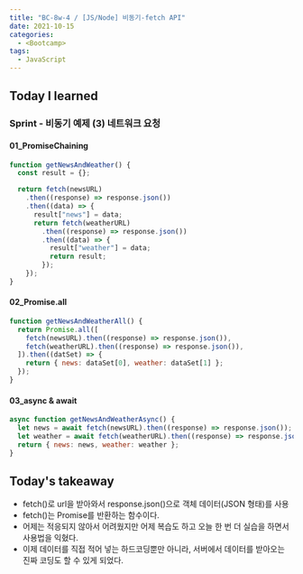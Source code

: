 ```yaml
---
title: "BC-8w-4 / [JS/Node] 비동기-fetch API"
date: 2021-10-15
categories:
  - <Bootcamp>
tags:
  - JavaScript
---
```


## Today I learned

<!-- ## Algorithm Test 07 treeDFS ☆

```js
let dfs = function (node) {
  let tree = [node.value];
  node.children.forEach((childNode) => {
    tree = [...tree, ...dfs(childNode)];
  });
  return tree;
};

let Node = function (value) {
  this.value = value;
  this.children = [];
};
```

## fetch API

```js
fetch(url)
  .then((response) => response.json()) // 응답을 Promise 객체(JSON 형태)로 변환시켜서 반환
  .then((data) => console.log(data)) // 콘솔에 json을 출력
  .catch((error) => console.log(error)); // 에러가 발생한 경우, 에러를 띄움
``` -->

### Sprint - 비동기 예제 (3) 네트워크 요청

#### 01_PromiseChaining

```js
function getNewsAndWeather() {
  const result = {};

  return fetch(newsURL)
    .then((response) => response.json())
    .then((data) => {
      result["news"] = data;
      return fetch(weatherURL)
        .then((response) => response.json())
        .then((data) => {
          result["weather"] = data;
          return result;
        });
    });
}
```

#### 02_Promise.all

```js
function getNewsAndWeatherAll() {
  return Promise.all([
    fetch(newsURL).then((response) => response.json()),
    fetch(weatherURL).then((response) => response.json()),
  ]).then((datSet) => {
    return { news: dataSet[0], weather: dataSet[1] };
  });
}
```

#### 03_async & await

```js
async function getNewsAndWeatherAsync() {
  let news = await fetch(newsURL).then((response) => response.json());
  let weather = await fetch(weatherURL).then((response) => response.json());
  return { news: news, weather: weather };
}
```

## Today's takeaway

- fetch()로 url을 받아와서 response.json()으로 객체 데이터(JSON 형태)를 사용
- fetch()는 Promise를 반환하는 함수이다.
- 어제는 적응되지 않아서 어려웠지만 어제 복습도 하고 오늘 한 번 더 실습을 하면서 사용법을 익혔다.
- 이제 데이터를 직접 적어 넣는 하드코딩뿐만 아니라, 서버에서 데이터를 받아오는 진짜 코딩도 할 수 있게 되었다.
